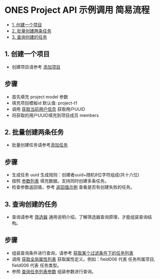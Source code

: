 
# ONES Project API 示例调用 简易流程

- [1. 创建一个项目](#1-创建一个项目)
- [2. 批量创建两条任务](#2-批量创建两条任务)
- [3. 查询创建的任务](#3-查询创建的任务)

## 1. 创建一个项目

- 创建项目请参考 [添加项目](./project.md)

## 步骤

- 首先填充 project model 参数
- 填充项目模板id 默认值: project-t1
- 调用 [获取当前用户信息](../user(用户)/user.md#1-获取当前用户信息) 获取用户UUID
- 将获取的用户UUID填充到项目成员 members

## 2. 批量创建两条任务

- 批量创建任务请参考[添加任务](./task.md#1-添加任务)

## 步骤

- 生成任务 uuid 生成规则：创建者uuid+随机8位字符组成(共十六位)
- 按照 [参数列表](./task.md#参数列表) 填充数据。支持同时创建多条任务。
- 检查参数返回值，参考 [返回值示例](./task.md#传建任务返回值) 查看是否有创建失败的任务。

## 3. 查询创建的任务

- 查询请参考 [筛选器](./filter.md) 通用说明介绍。了解筛选器查询原理，才能组装查询结构。

## 步骤

- 组装查询条件进行查询，请参考 [获取某个过滤条件下的任务列表](./filter.md#2-获取某个过滤条件下的任务列表)
- 调用 [获取全局属性列表](./field.md#4-获取全局属性列表) 获取属性定义。例如：field006 代表 任务所属项目, field006 代表 任务类型。
- 参照 [查询任务列表参数](./filter.md#查询任务列表参数) 组装参数进行查询。

